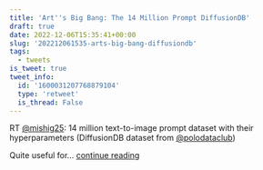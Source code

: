 ```yaml
---
title: 'Art''s Big Bang: The 14 Million Prompt DiffusionDB'
draft: true
date: 2022-12-06T15:35:41+00:00
slug: '202212061535-arts-big-bang-diffusiondb'
tags:
  - tweets
is_tweet: true
tweet_info:
  id: '1600031207768879104'
  type: 'retweet'
  is_thread: False
---
```




RT [@mishig25](https://x.com/mishig25): 14 million text-to-image prompt dataset with their hyperparameters (DiffusionDB dataset from [@polodataclub](https://x.com/polodataclub))

Quite useful for… [continue reading](https://x.com/sytelus/status/1600031207768879104)
